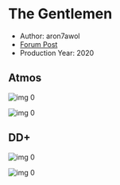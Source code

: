 # The Gentlemen

* Author: aron7awol
* [Forum Post](https://www.avsforum.com/threads/bass-eq-for-filtered-movies.2995212/post-59405430)
* Production Year: 2020

## Atmos

![img 0](https://i.imgur.com/3rxTikT.jpg)

![img 0](https://i.imgur.com/wD0VrNW.png)

## DD+

![img 0](https://i.imgur.com/AlJBq0s.jpg)

![img 0](https://i.imgur.com/15LASaH.png)

